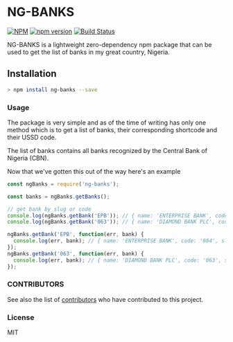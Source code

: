 # NG-BANKS

[![NPM](https://nodei.co/npm/ng-banks.png)](https://nodei.co/npm/ng-banks/)
[![npm version](https://badge.fury.io/js/ng-banks.svg)](https://badge.fury.io/js/ng-banks)
[![Build Status](https://travis-ci.org/BolajiOlajide/ng-banks.svg?branch=master)](https://travis-ci.org/BolajiOlajide/ng-banks)

NG-BANKS is a lightweight zero-dependency npm package that can be used to get the list of banks in my great country, Nigeria.

## Installation

```bash
> npm install ng-banks --save
```

### Usage

The package is very simple and as of the time of writing has only one method which is to get a list of banks, their corresponding shortcode and their USSD code.

The list of banks contains all banks recognized by the Central Bank of Nigeria (CBN).

Now that we've gotten this out of the way here's an example

```js
const ngBanks = require('ng-banks');

const banks = ngBanks.getBanks();

// get bank by slug or code
console.log(ngBanks.getBank('EPB')); // { name: 'ENTERPRISE BANK', code: '084', slug: 'EPB', ussd: {code: null } }
console.log(ngBanks.getBank('063')); // { name: 'DIAMOND BANK PLC', code: '063', slug: 'DMB', ussd: {code: '*710#' } }

ngBanks.getBank('EPB', function(err, bank) {
  console.log(err, bank); // { name: 'ENTERPRISE BANK', code: '084', slug: 'EPB', ussd: {code: null } }
});
ngBanks.getBank('063', function(err, bank) {
  console.log(err, bank); // { name: 'DIAMOND BANK PLC', code: '063', slug: 'DMB', ussd: {code: '*710#' } }
});
```

### CONTRIBUTORS

See also the list of [contributors](https://github.com/BolajiOlajide/ng-banks/contributors) who have contributed to this project.

### License

MIT
